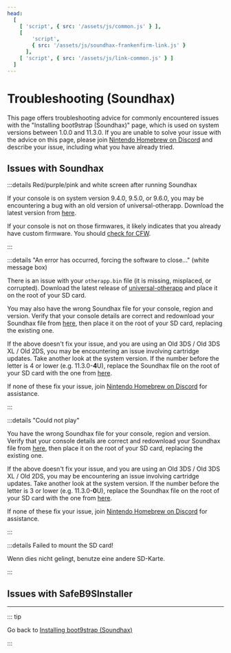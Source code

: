 ```yaml
---
head:
  [
    [ 'script', { src: '/assets/js/common.js' } ],
    [
        'script',
        { src: '/assets/js/soundhax-frankenfirm-link.js' }
      ],
    [ 'script', { src: '/assets/js/link-common.js' } ]
  ]
---
```


# Troubleshooting (Soundhax)

This page offers troubleshooting advice for commonly encountered issues with the "Installing boot9strap (Soundhax)" page, which is used on system versions between 1.0.0 and 11.3.0. If you are unable to solve your issue with the advice on this page, please join [Nintendo Homebrew on Discord](https://discord.gg/MWxPgEp) and describe your issue, including what you have already tried.

## Issues with Soundhax

:::details Red/purple/pink and white screen after running Soundhax

If your console is on system version 9.4.0, 9.5.0, or 9.6.0, you may be encountering a bug with an old version of universal-otherapp. Download the latest version from [here](https://github.com/TuxSH/universal-otherapp/releases/latest).

If your console is not on those firmwares, it likely indicates that you already have custom firmware. You should [check for CFW](checking-for-cfw).

:::

:::details "An error has occurred, forcing the software to close..." (white message box)

There is an issue with your `otherapp.bin` file (it is missing, misplaced, or corrupted). Download the latest release of [universal-otherapp](https://github.com/TuxSH/universal-otherapp/releases/latest) and place it on the root of your SD card.

You may also have the wrong Soundhax file for your console, region and version. Verify that your console details are correct and redownload your Soundhax file from [here](http://soundhax.com), then place it on the root of your SD card, replacing the existing one.

If the above doesn't fix your issue, and you are using an Old 3DS / Old 3DS XL / Old 2DS, you may be encountering an issue involving cartridge updates. Take another look at the system version. If the number before the letter is 4 or lower (e.g. 11.3.0-**4**U), replace the Soundhax file on the root of your SD card with the one from [here](http://soundhax.686178.xyz/frankenfirm.html?crash).

If none of these fix your issue, join [Nintendo Homebrew on Discord](https://discord.gg/MWxPgEp) for assistance.

:::

:::details "Could not play"

You have the wrong Soundhax file for your console, region and version. Verify that your console details are correct and redownload your Soundhax file from [here](http://soundhax.com), then place it on the root of your SD card, replacing the existing one.

If the above doesn't fix your issue, and you are using an Old 3DS / Old 3DS XL / Old 2DS, you may be encountering an issue involving cartridge updates. Take another look at the system version. If the number before the letter is 3 or lower (e.g. 11.3.0-**0**U), replace the Soundhax file on the root of your SD card with the one from [here](http://soundhax.686178.xyz/frankenfirm.html?unplayable).

If none of these fix your issue, join [Nintendo Homebrew on Discord](https://discord.gg/MWxPgEp) for assistance.

:::

:::details Failed to mount the SD card!

Wenn dies nicht gelingt, benutze eine andere SD-Karte.

:::

## Issues with SafeB9SInstaller

<!--@include: ./_include/troubleshooting-sb9si-bin.md -->

<!--@include: ./_include/troubleshooting-sb9si-common.md -->

<!--@include: ./_include/troubleshooting-get-help-common.md -->

---

::: tip

Go back to [Installing boot9strap (Soundhax)](installing-boot9strap-\(soundhax\))

:::

<!--@include: ./_include/troubleshooting-return.md -->
